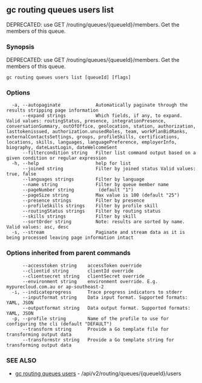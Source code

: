 ## gc routing queues users list

DEPRECATED: use GET /routing/queues/{queueId}/members.  Get the members of this queue.

### Synopsis

DEPRECATED: use GET /routing/queues/{queueId}/members.  Get the members of this queue.

```
gc routing queues users list [queueId] [flags]
```

### Options

```
  -a, --autopaginate             Automatically paginate through the results stripping page information
      --expand strings           Which fields, if any, to expand. Valid values: routingStatus, presence, integrationPresence, conversationSummary, outOfOffice, geolocation, station, authorization, lasttokenissued, authorization.unusedRoles, team, workPlanBidRanks, externalContactsSettings, groups, profileSkills, certifications, locations, skills, languages, languagePreference, employerInfo, biography, dateLastLogin, dateWelcomeSent
      --filtercondition string   Filter list command output based on a given condition or regular expression
  -h, --help                     help for list
      --joined string            Filter by joined status Valid values: true, false
      --languages strings        Filter by language
      --name string              Filter by queue member name
      --pageNumber string         (default "1")
      --pageSize string          Max value is 100 (default "25")
      --presence strings         Filter by presence
      --profileSkills strings    Filter by profile skill
      --routingStatus strings    Filter by routing status
      --skills strings           Filter by skill
      --sortOrder string         Note: results are sorted by name. Valid values: asc, desc
  -s, --stream                   Paginate and stream data as it is being processed leaving page information intact
```

### Options inherited from parent commands

```
      --accesstoken string    accessToken override
      --clientid string       clientId override
      --clientsecret string   clientSecret override
      --environment string    environment override. E.g. mypurecloud.com.au or ap-southeast-2
  -i, --indicateprogress      Trace progress indicators to stderr
      --inputformat string    Data input format. Supported formats: YAML, JSON
      --outputformat string   Data output format. Supported formats: YAML, JSON
  -p, --profile string        Name of the profile to use for configuring the cli (default "DEFAULT")
      --transform string      Provide a Go template file for transforming output data
      --transformstr string   Provide a Go template string for transforming output data
```

### SEE ALSO

* [gc routing queues users](gc_routing_queues_users.html)	 - /api/v2/routing/queues/{queueId}/users


